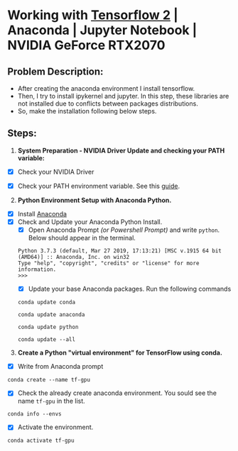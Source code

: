 # Working with [Tensorflow 2](https://www.tensorflow.org/install?hl=es-419) | Anaconda | Jupyter Notebook | NVIDIA GeForce RTX2070
## Problem Description:
- After creating the anaconda environment I install tensorflow.
- Then, I try to install ipykernel and jupyter. In this step, these libraries are not installed due to conflicts between packages distributions.
- So, make the installation following below steps.


## Steps:
1. **System Preparation - NVIDIA Driver Update and checking your PATH variable:**
  - [x] Check your NVIDIA Driver
  - [x] Check your PATH environment variable. See this [guide](https://www.tensorflow.org/install/gpu#pip_package).


2. **Python Environment Setup with Anaconda Python.**
  - [x] Install [Anaconda](https://docs.anaconda.com/anaconda/install/index.html)
  - [x] Check and Update your Anaconda Python Install.
    - [x] Open Anaconda Prompt *(or Powershell Prompt)* and write `python`. Below should appear in the terminal.
    ```
    Python 3.7.3 (default, Mar 27 2019, 17:13:21) [MSC v.1915 64 bit (AMD64)] :: Anaconda, Inc. on win32
    Type "help", "copyright", "credits" or "license" for more information.
    >>>
    ```
    - [x] Update your base Anaconda packages. Run the following commands
    ```
    conda update conda

    conda update anaconda

    conda update python

    conda update --all
    ```
    
3. **Create a Python "virtual environment" for TensorFlow using conda.**
  - [x] Write from Anaconda prompt 
```
conda create --name tf-gpu
```
  - [x] Check the already create anaconda environment. You sould see the name `tf-gpu` in the list.
```
conda info --envs
```
  - [x] Activate the environment.
```
conda activate tf-gpu
```
